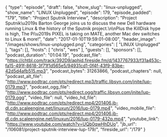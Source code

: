 {
  "type": "episode",
  "draft": false,
  "show_slug": "linux-unplugged",
  "show_name": "LINUX Unplugged",
  "episode": 179,
  "episode_padded": "179",
  "title": "Project Sputnik Interview",
  "description": "Project Sputnik\u2019s Barton George joins us to discuss the new Dell hardware running Linux & the history of the Sputnik project.\n\nPlus the KillDisk hype is high, The Pi\u2019s PIXEL is taking on MATE, another Mac dev switches to Linux & more!",
  "date": "2017-01-10T19:59:01-08:00",
  "header_image": "/images/shows/linux-unplugged.png",
  "categories": [
    "LINUX Unplugged"
  ],
  "tags": [],
  "hosts": [
    "chris",
    "wes"
  ],
  "guests": [],
  "sponsors": [],
  "podcast_duration": "01:04:19",
  "podcast_file": "https://chtbl.com/track/392D9/aphid.fireside.fm/d/1437767933/f31a453c-fa15-491f-8618-3f71f1d565e5/94931cd1-0f4f-43f9-83be-42d5d4afb515.mp3",
  "podcast_bytes": 31263866,
  "podcast_chapters": null,
  "podcast_alt_file": "http://www.podtrac.com/pts/redirect.mp3/traffic.libsyn.com/jnite/lup-0179.mp3",
  "podcast_ogg_file": "http://www.podtrac.com/pts/redirect.ogg/traffic.libsyn.com/jnite/lup-0179.ogg",
  "video_file": null,
  "video_hd_file": "http://www.podtrac.com/pts/redirect.mp4/201406.jb-dl.cdn.scaleengine.net/linuxun/2016/lup-0179.mp4",
  "video_mobile_file": "http://www.podtrac.com/pts/redirect.mp4/201406.jb-dl.cdn.scaleengine.net/linuxun/2016/lup-0179-432p.mp4",
  "youtube_link": "https://www.youtube.com/watch?v=UQb0qwHhDUo",
  "jb_url": "/106081/project-sputnik-interview-lup-179/",
  "fireside_url": "/179"
}

